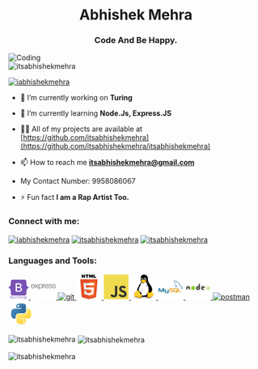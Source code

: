 <h1 align="center">Abhishek Mehra</h1>
<h3 align="center">Code And Be Happy.</h3>
<img align="right" alt="Coding" width="1000" src="https://camo.githubusercontent.com/417e6e178a69cc045c656d083ba983a59303f099087090269c01cacc6741ef29/68747470733a2f2f7170682e66732e71756f726163646e2e6e65742f6d61696e2d71696d672d6661376234626463336232663733653734396535633263363436643461653133">

<p align="left"> <img src="https://komarev.com/ghpvc/?username=itsabhishekmehra&label=Profile%20views&color=0e75b6&style=flat" alt="itsabhishekmehra" /> </p>

<p align="left"> <a href="https://twitter.com/iabhishekmehra" target="blank"><img src="https://img.shields.io/twitter/follow/iabhishekmehra?logo=twitter&style=for-the-badge" alt="iabhishekmehra" /></a> </p>

- 🔭 I’m currently working on **Turing**

- 🌱 I’m currently learning **Node.Js, Express.JS**

- 👨‍💻 All of my projects are available at [https://github.com/itsabhishekmehra](https://github.com/itsabhishekmehra/itsabhishekmehra)

- 📫 How to reach me **itsabhishekmehra@gmail.com**

- My Contact Number: 9958086067

- ⚡ Fun fact **I am a Rap Artist Too.**

<h3 align="left">Connect with me:</h3>
<p align="left">
<a href="https://twitter.com/iabhishekmehra" target="blank"><img align="center" src="https://raw.githubusercontent.com/rahuldkjain/github-profile-readme-generator/master/src/images/icons/Social/twitter.svg" alt="iabhishekmehra" height="30" width="40" /></a>
<a href="https://instagram.com/itsabhishekmehra" target="blank"><img align="center" src="https://raw.githubusercontent.com/rahuldkjain/github-profile-readme-generator/master/src/images/icons/Social/instagram.svg" alt="itsabhishekmehra" height="30" width="40" /></a>
<a href="https://www.hackerrank.com/itsabhishekmehra" target="blank"><img align="center" src="https://raw.githubusercontent.com/rahuldkjain/github-profile-readme-generator/master/src/images/icons/Social/hackerrank.svg" alt="itsabhishekmehra" height="30" width="40" /></a>
</p>

<h3 align="left">Languages and Tools:</h3>
<p align="left"> <a href="https://getbootstrap.com" target="_blank" rel="noreferrer"> <img src="https://raw.githubusercontent.com/devicons/devicon/master/icons/bootstrap/bootstrap-plain-wordmark.svg" alt="bootstrap" width="40" height="40"/> </a> <a href="https://expressjs.com" target="_blank" rel="noreferrer"> <img src="https://raw.githubusercontent.com/devicons/devicon/master/icons/express/express-original-wordmark.svg" alt="express" width="50" height="50"/> </a> <a href="https://git-scm.com/" target="_blank" rel="noreferrer"> <img src="https://www.vectorlogo.zone/logos/git-scm/git-scm-icon.svg" alt="git" width="50" height="50"/> </a> <a href="https://www.w3.org/html/" target="_blank" rel="noreferrer"> <img src="https://raw.githubusercontent.com/devicons/devicon/master/icons/html5/html5-original-wordmark.svg" alt="html5" width="50" height="50"/> </a> <a href="https://developer.mozilla.org/en-US/docs/Web/JavaScript" target="_blank" rel="noreferrer"> <img src="https://raw.githubusercontent.com/devicons/devicon/master/icons/javascript/javascript-original.svg" alt="javascript" width="50" height="50"/> </a> <a href="https://www.linux.org/" target="_blank" rel="noreferrer"> <img src="https://raw.githubusercontent.com/devicons/devicon/master/icons/linux/linux-original.svg" alt="linux" width="50" height="50"/> </a> <a href="https://www.mysql.com/" target="_blank" rel="noreferrer"> <img src="https://raw.githubusercontent.com/devicons/devicon/master/icons/mysql/mysql-original-wordmark.svg" alt="mysql" width="50" height="50"/> </a> <a href="https://nodejs.org" target="_blank" rel="noreferrer"> <img src="https://raw.githubusercontent.com/devicons/devicon/master/icons/nodejs/nodejs-original-wordmark.svg" alt="nodejs" width="50" height="50"/> </a> <a href="https://postman.com" target="_blank" rel="noreferrer"> <img src="https://www.vectorlogo.zone/logos/getpostman/getpostman-icon.svg" alt="postman" width="50" height="40"/> </a> <a href="https://www.python.org" target="_blank" rel="noreferrer"> <img src="https://raw.githubusercontent.com/devicons/devicon/master/icons/python/python-original.svg" alt="python" width="50" height="50"/> </a> </p>

<p><img align="left" src="https://github-readme-stats.vercel.app/api/top-langs?username=itsabhishekmehra&show_icons=true&locale=en&layout=compact" alt="itsabhishekmehra" /></p>

<p>&nbsp;<img align="center" src="https://github-readme-stats.vercel.app/api?username=itsabhishekmehra&show_icons=true&locale=en" alt="itsabhishekmehra" /></p>

<p><img align="center" src="https://github-readme-streak-stats.herokuapp.com/?user=itsabhishekmehra&" alt="itsabhishekmehra" /></p>
